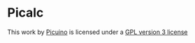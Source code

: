 # Picalc

This work by [Picuino](https://github.com/Picuino/picalc)
is licensed under a [GPL version 3 license](http://www.gnu.org/licenses/gpl-3.0-standalone.html)
